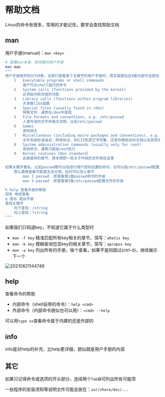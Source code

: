 # 帮助文档

Linux的命令有很多，常用的才能记住，要学会查找帮助文档

## man

用户手册(manual)：`man <key>`

```sh
# 查看man本身，即完整的用户手册
man man
"""
用户手册按共划分为9章，当我们查看某个关键字的用户手册时，其实就是在这9章内容中去查找
    1   Executable programs or shell commands
        用户可从shell运行的命令
    2   System calls (functions provided by the kernel)
        必须由内核完成的功能
    3   Library calls (functions within program libraries)
        大多数libs函数
    4   Special files (usually found in /dev)
        特殊文件，通常在/dev中查找
    5   File formats and conventions, e.g. /etc/passwd
        人类可读的文件的格式说明，比如/etc/passwd
    6   Games
        游戏相关
    7   Miscellaneous (including macro packages and conventions), e.g. man(7), groff(7), man-pages(7)
        文件系统标准描述，网络协议，ASCII和其它字符集，还有你眼前这份文档以及其他东西
    8   System administration commands (usually only for root)
        系统命令，通常只能由root执行
    9   Kernel routines [Non standard]
        这是废弃的章节，原本想把一些关于内核的文件放在这里

如果关键字重名，比如passwd既可以指进行用户密码设置的命令，也可以指/etc/passwd配置文件
    那么直接查看可能就无法分清，此时可以加上章节
        man 1 passwd  即查看第1章passwd命令的手册
        man 5 passwd  即查看第5章/etc/passwd配置文件的手册

h help 查看手册的帮助
回车 继续查看
q 退出 退出手册
查找关键字
    向下查找：/string
    向上查找：?string
"""
```

如果我们只知道key，不知道它属于什么类型时

- `man -f key` 精准匹配所有key相关的章节，简写：`whatis key`
- `man -k key` 模糊查询包含key的相关章节，简写：`apropos key`
- `man -a key` 列出所有的手册，挨个查看，如果不是则跳过(ctrl-d)，继续展示下一个

![20210821144749](http://image.zuoright.com/20210821144749.png)

## help

查看命令的帮助

- 内部命令（shell自带的命令）：`help <cmd>`
- 外部命令（内部命令貌似也可以用）：`<cmd> --help`

可以用`type xx`查看命令属于内建的还是外部的

## info

info是对help的补充，比help更详细，貌似就是用户手册的内容

## 其它

如果只记得命令或选项的开头部分，连续两个`Tab键`可列出所有可能项

一些程序的安装须知等说明文件可能会放在：`usr/share/doc/...`
